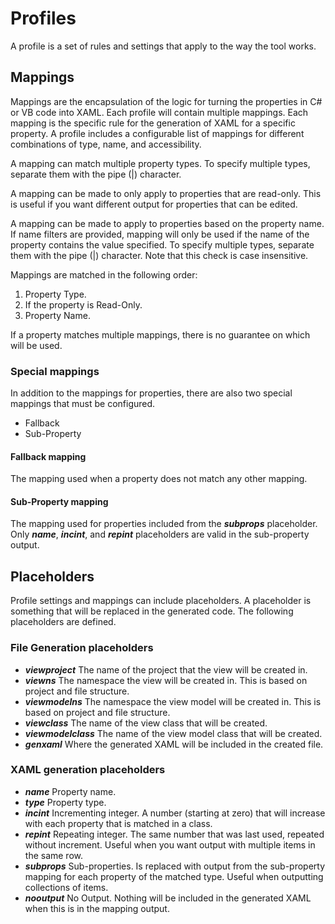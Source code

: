 # Profiles

A profile is a set of rules and settings that apply to the way the tool works.

## Mappings

Mappings are the encapsulation of the logic for turning the properties in C# or VB code into XAML.
Each profile will contain multiple mappings.
Each mapping is the specific rule for the generation of XAML for a specific property. A profile includes a configurable list of mappings for different combinations of type, name, and accessibility.

A mapping can match multiple property types. To specify multiple types, separate them with the pipe (|) character.

A mapping can be made to only apply to properties that are read-only. This is useful if you want different output for properties that can be edited.

A mapping can be made to apply to properties based on the property name. If name filters are provided, mapping will only be used if the name of the property contains the value specified. To specify multiple types, separate them with the pipe (|) character. Note that this check is case insensitive.

Mappings are matched in the following order:

1. Property Type.
2. If the property is Read-Only.
3. Property Name.

If a property matches multiple mappings, there is no guarantee on which will be used.

### Special mappings

In addition to the mappings for properties, there are also two special mappings that must be configured.

- Fallback
- Sub-Property

#### Fallback mapping

The mapping used when a property does not match any other mapping.

#### Sub-Property mapping

The mapping used for properties included from the **$subprops$** placeholder.
Only **$name$**, **$incint$**, and **$repint$** placeholders are valid in the sub-property output.

## Placeholders

Profile settings and mappings can include placeholders. A placeholder is something that will be replaced in the generated code. The following placeholders are defined.

### File Generation placeholders

- **$viewproject$** The name of the project that the view will be created in.
- **$viewns$** The namespace the view will be created in. This is based on project and file structure.
- **$viewmodelns$** The namespace the view model will be created in. This is based on project and file structure.
- **$viewclass$** The name of the view class that will be created.
- **$viewmodelclass$** The name of the view model class that will be created.
- **$genxaml$** Where the generated XAML will be included in the created file.

### XAML generation placeholders

- **$name$** Property name.
- **$type$** Property type.
- **$incint$** Incrementing integer. A number (starting at zero) that will increase with each property that is matched in a class.
- **$repint$** Repeating integer. The same number that was last used, repeated without increment. Useful when you want output with multiple items in the same row.
- **$subprops$** Sub-properties. Is replaced with output from the sub-property mapping for each property of the matched type. Useful when outputting collections of items.
- **$nooutput$** No Output. Nothing will be included in the generated XAML when this is in the mapping output.

